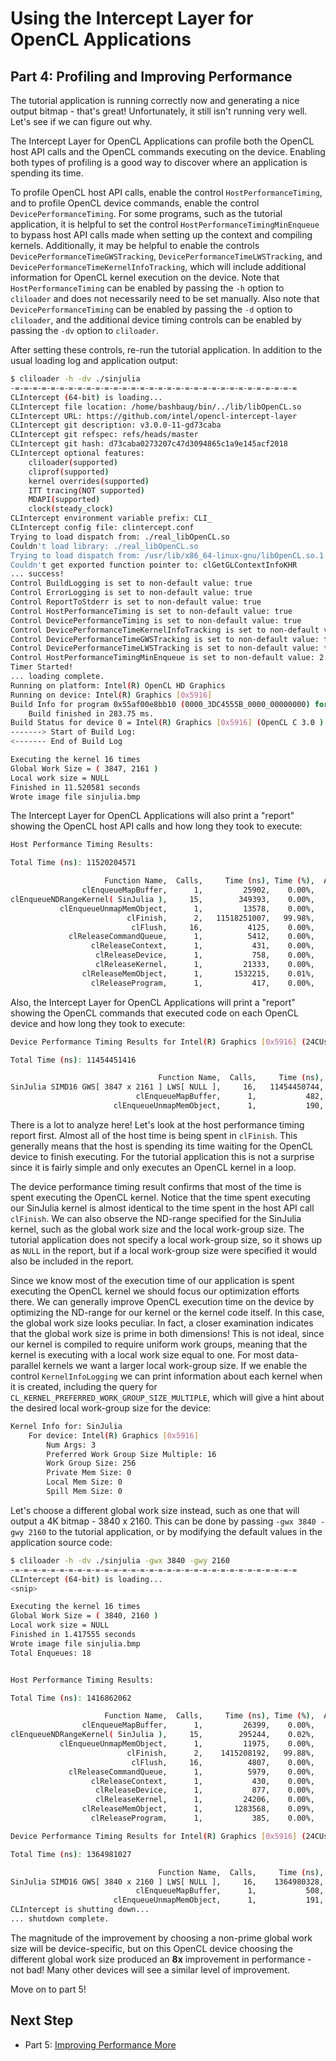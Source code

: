 # Using the Intercept Layer for OpenCL Applications

## Part 4: Profiling and Improving Performance

The tutorial application is running correctly now and generating a nice output bitmap - that's great!
Unfortunately, it still isn't running very well.
Let's see if we can figure out why.

The Intercept Layer for OpenCL Applications can profile both the OpenCL host API calls and the OpenCL commands executing on the device.
Enabling both types of profiling is a good way to discover where an application is spending its time.

To profile OpenCL host API calls, enable the control `HostPerformanceTiming`, and to profile OpenCL device commands, enable the control `DevicePerformanceTiming`.
For some programs, such as the tutorial application, it is helpful to set the control `HostPerformanceTimingMinEnqueue` to bypass host API calls made when setting up the context and compiling kernels.
Additionally, it may be helpful to enable the controls `DevicePerformanceTimeGWSTracking`, `DevicePerformanceTimeLWSTracking`, and `DevicePerformanceTimeKernelInfoTracking`, which will include additional information for OpenCL kernel execution on the device.
Note that `HostPerformanceTiming` can be enabled by passing the `-h` option to `cliloader` and does not necessarily need to be set manually.
Also note that `DevicePerformanceTiming` can be enabled by passing the `-d` option to `cliloader`, and the additional device timing controls can be enabled by passing the `-dv` option to `cliloader`.

After setting these controls, re-run the tutorial application.  In addition to the usual loading log and application output:

```sh
$ cliloader -h -dv ./sinjulia
-=-=-=-=-=-=-=-=-=-=-=-=-=-=-=-=-=-=-=-=-=-=-=-=-=-=-=-=-=-=-=-=
CLIntercept (64-bit) is loading...
CLIntercept file location: /home/bashbaug/bin/../lib/libOpenCL.so
CLIntercept URL: https://github.com/intel/opencl-intercept-layer
CLIntercept git description: v3.0.0-11-gd73caba
CLIntercept git refspec: refs/heads/master
CLIntercept git hash: d73caba0273207c47d3094865c1a9e145acf2018
CLIntercept optional features:
    cliloader(supported)
    cliprof(supported)
    kernel overrides(supported)
    ITT tracing(NOT supported)
    MDAPI(supported)
    clock(steady_clock)
CLIntercept environment variable prefix: CLI_
CLIntercept config file: clintercept.conf
Trying to load dispatch from: ./real_libOpenCL.so
Couldn't load library: ./real_libOpenCL.so
Trying to load dispatch from: /usr/lib/x86_64-linux-gnu/libOpenCL.so.1
Couldn't get exported function pointer to: clGetGLContextInfoKHR
... success!
Control BuildLogging is set to non-default value: true
Control ErrorLogging is set to non-default value: true
Control ReportToStderr is set to non-default value: true
Control HostPerformanceTiming is set to non-default value: true
Control DevicePerformanceTiming is set to non-default value: true
Control DevicePerformanceTimeKernelInfoTracking is set to non-default value: true
Control DevicePerformanceTimeGWSTracking is set to non-default value: true
Control DevicePerformanceTimeLWSTracking is set to non-default value: true
Control HostPerformanceTimingMinEnqueue is set to non-default value: 2
Timer Started!
... loading complete.
Running on platform: Intel(R) OpenCL HD Graphics
Running on device: Intel(R) Graphics [0x5916]
Build Info for program 0x55af00e8bb10 (0000_3DC4555B_0000_00000000) for 1 device(s):
    Build finished in 283.75 ms.
Build Status for device 0 = Intel(R) Graphics [0x5916] (OpenCL C 3.0 ): CL_BUILD_SUCCESS
-------> Start of Build Log:
<------- End of Build Log

Executing the kernel 16 times
Global Work Size = ( 3847, 2161 )
Local work size = NULL
Finished in 11.520581 seconds
Wrote image file sinjulia.bmp
```

The Intercept Layer for OpenCL Applications will also print a "report" showing the OpenCL host API calls and how long they took to execute:

```sh
Host Performance Timing Results:

Total Time (ns): 11520204571

                     Function Name,  Calls,     Time (ns), Time (%),  Average (ns),      Min (ns),      Max (ns)
                clEnqueueMapBuffer,      1,         25902,    0.00%,         25902,         25902,         25902
clEnqueueNDRangeKernel( SinJulia ),     15,        349393,    0.00%,         23292,         20403,         45464
           clEnqueueUnmapMemObject,      1,         13578,    0.00%,         13578,         13578,         13578
                          clFinish,      2,   11518251007,   99.98%,    5759125503,          2258,   11518248749
                           clFlush,     16,          4125,    0.00%,           257,           188,          1022
             clReleaseCommandQueue,      1,          5412,    0.00%,          5412,          5412,          5412
                  clReleaseContext,      1,           431,    0.00%,           431,           431,           431
                   clReleaseDevice,      1,           758,    0.00%,           758,           758,           758
                   clReleaseKernel,      1,         21333,    0.00%,         21333,         21333,         21333
                clReleaseMemObject,      1,       1532215,    0.01%,       1532215,       1532215,       1532215
                  clReleaseProgram,      1,           417,    0.00%,           417,           417,           417
```

Also, the Intercept Layer for OpenCL Applications will print a "report" showing the OpenCL commands that executed code on each OpenCL device and how long they took to execute:

```sh
Device Performance Timing Results for Intel(R) Graphics [0x5916] (24CUs, 1100MHz):

Total Time (ns): 11454451416

                                 Function Name,  Calls,     Time (ns), Time (%),  Average (ns),      Min (ns),      Max (ns)
SinJulia SIMD16 GWS[ 3847 x 2161 ] LWS[ NULL ],     16,   11454450744,  100.00%,     715903171,     714320583,     734597750
                            clEnqueueMapBuffer,      1,           482,    0.00%,           482,           482,           482
                       clEnqueueUnmapMemObject,      1,           190,    0.00%,           190,           190,           190
```

There is a lot to analyze here!
Let's look at the host performance timing report first.
Almost all of the host time is being spent in `clFinish`.
This generally means that the host is spending its time waiting for the OpenCL device to finish executing.
For the tutorial application this is not a surprise since it is fairly simple and only executes an OpenCL kernel in a loop.

The device performance timing result confirms that most of the time is spent executing the OpenCL kernel.
Notice that the time spent executing our SinJulia kernel is almost identical to the time spent in the host API call `clFinish`.
We can also observe the ND-range specified for the SinJulia kernel, such as the global work size and the local work-group size.
The tutorial application does not specify a local work-group size, so it shows up as `NULL` in the report, but if a local work-group size were specified it would also be included in the report.

Since we know most of the execution time of our application is spent executing the OpenCL kernel we should focus our optimization efforts there.
We can generally improve OpenCL execution time on the device by optimizing the ND-range for our kernel or the kernel code itself.
In this case, the global work size looks peculiar.
In fact, a closer examination indicates that the global work size is prime in both dimensions!
This is not ideal, since our kernel is compiled to require uniform work groups, meaning that the kernel is executing with a local work size equal to one.
For most data-parallel kernels we want a larger local work-group size.
If we enable the control `KernelInfoLogging` we can print information about each kernel when it is created, including the query for `CL_KERNEL_PREFERRED_WORK_GROUP_SIZE_MULTIPLE`, which will give a hint about the desired local work-group size for the device:

```sh
Kernel Info for: SinJulia
    For device: Intel(R) Graphics [0x5916]
        Num Args: 3
        Preferred Work Group Size Multiple: 16
        Work Group Size: 256
        Private Mem Size: 0
        Local Mem Size: 0
        Spill Mem Size: 0
```

Let's choose a different global work size instead, such as one that will output a 4K bitmap - 3840 x 2160.
This can be done by passing `-gwx 3840 -gwy 2160` to the tutorial application, or by modifying the default values in the application source code:

```sh
$ cliloader -h -dv ./sinjulia -gwx 3840 -gwy 2160
-=-=-=-=-=-=-=-=-=-=-=-=-=-=-=-=-=-=-=-=-=-=-=-=-=-=-=-=-=-=-=-=
CLIntercept (64-bit) is loading...
<snip>

Executing the kernel 16 times
Global Work Size = ( 3840, 2160 )
Local work size = NULL
Finished in 1.417555 seconds
Wrote image file sinjulia.bmp
Total Enqueues: 18


Host Performance Timing Results:

Total Time (ns): 1416862062

                     Function Name,  Calls,     Time (ns), Time (%),  Average (ns),      Min (ns),      Max (ns)
                clEnqueueMapBuffer,      1,         26399,    0.00%,         26399,         26399,         26399
clEnqueueNDRangeKernel( SinJulia ),     15,        295244,    0.02%,         19682,         17738,         41870
           clEnqueueUnmapMemObject,      1,         11975,    0.00%,         11975,         11975,         11975
                          clFinish,      2,    1415208192,   99.88%,     707604096,          2426,    1415205766
                           clFlush,     16,          4807,    0.00%,           300,           222,          1078
             clReleaseCommandQueue,      1,          5979,    0.00%,          5979,          5979,          5979
                  clReleaseContext,      1,           430,    0.00%,           430,           430,           430
                   clReleaseDevice,      1,           877,    0.00%,           877,           877,           877
                   clReleaseKernel,      1,         24206,    0.00%,         24206,         24206,         24206
                clReleaseMemObject,      1,       1283568,    0.09%,       1283568,       1283568,       1283568
                  clReleaseProgram,      1,           385,    0.00%,           385,           385,           385

Device Performance Timing Results for Intel(R) Graphics [0x5916] (24CUs, 1100MHz):

Total Time (ns): 1364981027

                                 Function Name,  Calls,     Time (ns), Time (%),  Average (ns),      Min (ns),      Max (ns)
SinJulia SIMD16 GWS[ 3840 x 2160 ] LWS[ NULL ],     16,    1364980328,  100.00%,      85311270,      85195000,      85634333
                            clEnqueueMapBuffer,      1,           508,    0.00%,           508,           508,           508
                       clEnqueueUnmapMemObject,      1,           191,    0.00%,           191,           191,           191
CLIntercept is shutting down...
... shutdown complete.

```

The magnitude of the improvement by choosing a non-prime global work size will be device-specific, but on this OpenCL device choosing the different global work size produced an **8x** improvement in performance - not bad!
Many other devices will see a similar level of improvement.

Move on to part 5!

## Next Step

* Part 5: [Improving Performance More](part5.md)
